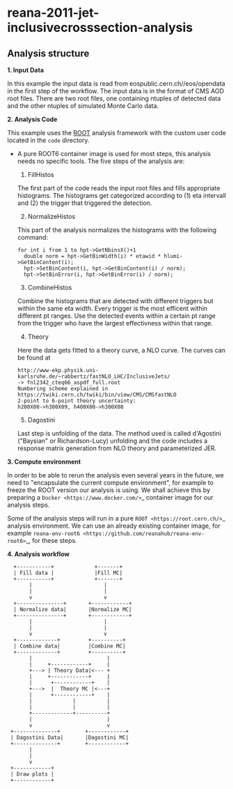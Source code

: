 # reana-2011-jet-inclusivecrosssection-analysis

## Analysis structure

**1. Input Data**

In this example the input data is read from eospublic.cern.ch//eos/opendata in the first step of the workflow. The input data is in the format of CMS AOD root files. There are two root files, one containing ntuples of detected data and the other ntuples of simulated Monte Carlo data.

**2. Analysis Code**

This example uses the [ROOT](https://root.cern.ch/) analysis framework with the custom user code located in the `code` directory.

- A pure ROOT6 container image is used for most steps, this analysis needs no specific tools. The five steps of the analysis are:

  1. FillHistos

    The first part of the code reads the input root files and fills appropriate histograms. The histograms get categorized according to (1) eta intervall and (2) the trigger that triggered the detection.
  
  2. NormalizeHistos
  
    This part of the analysis normalizes the histograms with the following command:
  
    ```
    for int i from 1 to hpt->GetNbinsX()+1
      double norm = hpt->GetBinWidth(i) * etawid * hlumi->GetBinContent(i);
      hpt->SetBinContent(i, hpt->GetBinContent(i) / norm);
      hpt->SetBinError(i, hpt->GetBinError(i) / norm);
    ```
   
  3. CombineHistos
  
    Combine the histograms that are detected with different triggers but within the same eta width. Every trigger is the most efficent within different pt ranges. Use the detected events within a certain pt range from the trigger who have the    largest effectivness within that range.
    
  4. Theory
  
    Here the data gets fitted to a theory curve, a NLO curve. The curves can be found at 
    
    ```
    http://www-ekp.physik.uni-karlsruhe.de/~rabbertz/fastNLO_LHC/InclusiveJets/
    -> fnl2342_cteq66_aspdf_full.root
    Numbering scheme explained in
    https://twiki.cern.ch/twiki/bin/view/CMS/CMSfastNLO
    2-point to 6-point theory uncertainty:
    h200X00->h300X09, h400X00->h300X08 
    ```
    
  5. Dagostini
  
    Last step is unfolding of the data. The method used is called d'Agostini ("Baysian" or Richardson-Lucy) unfolding and the code includes a response matrix generation from NLO theory and parameterized JER.
    
    
 **3. Compute environment**
 
In order to be able to rerun the analysis even several years in the future, we
need to "encapsulate the current compute environment", for example to freeze the
ROOT version our analysis is using. We shall achieve this by preparing a `Docker
<https://www.docker.com/>`_ container image for our analysis steps.

Some of the analysis steps will run in a pure `ROOT <https://root.cern.ch/>`_
analysis environment. We can use an already existing container image, for
example `reana-env-root6 <https://github.com/reanahub/reana-env-root6>`_, for
these steps.

**4. Analysis workflow**

```
  +-----------+             +-------+
  | Fill data |             |Fill MC|   
  +-----------+             +-------+  
       |                       |
       |                       |        
       v                       v  
  +---------------+       +------------+
  | Normalize data|       |Normalize MC|   
  +---------------+       +------------+  
       |                       |
       |                       |        
       v                       v 
  +-------------+         +----------+
  | Combine data|         |Combine MC|   
  +-------------+         +----------+  
       |                        |
       |     +------------+     |        
       +---> | Theory Data|<--- +
       |     +------------+     |
       |      +------------+    |        
       +--->  |  Theory MC |<---+
       |      +------------+    |
       |             |          |
       |             |          |
       +-------------+----------+ 
       |                        |
       v                        v
 +--------------+        +------------+
 | Dagostini Data|       |Dagostini MC|
 +--------------+        +------------+ 
       |
       |
       v
 +------------+
 | Draw plots |
 +------------+
```
